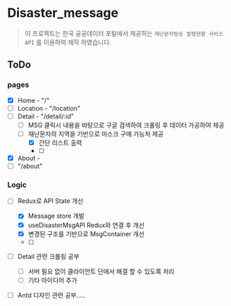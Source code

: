 # Disaster_message

> 이 프로젝트는 한국 공공데이터 포털에서 제공하는 `재난문자방송 발령현황 서비스 API` 를 이용하여 제작 하였습니다.


## ToDo

### pages
 
 - [x] Home - "/"
 - [ ] Location - "/location"
 - [ ] Detail - "/detail/:id"
   - [ ] MSG 클릭시 내용을 바탕으로 구글 검색하여 크롤링 후 데이터 가공하여 제공
   - [ ] 재난문자의 지역을 기반으로 마스크 구매 가능처 제공
     - [x] 간단 리스트 출력
     - [ ] 
 - [x] About -
 - [ ]  "/about"

### Logic

 - [ ] Redux로 API State 개선
   - [x] Message store 개발
   - [x] useDisasterMsgAPI Redux와 연결 후 개선
   - [x] 변경된 구조를 기반으로 MsgContainer 개선
   - [ ] 
 - [ ] Detail 관련 크롤링 공부
   - [ ] 서버 필요 없이 클라이언트 단에서 해결 할 수 있도록 처리
   - [ ] 기타 아이디어 추가
 - [ ] Antd 디자인 관련 공부.....
  
 
 